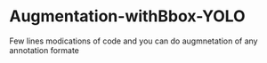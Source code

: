 # Augmentation-withBbox-YOLO
Few lines modications  of code and you can do augmnetation of any annotation formate 
